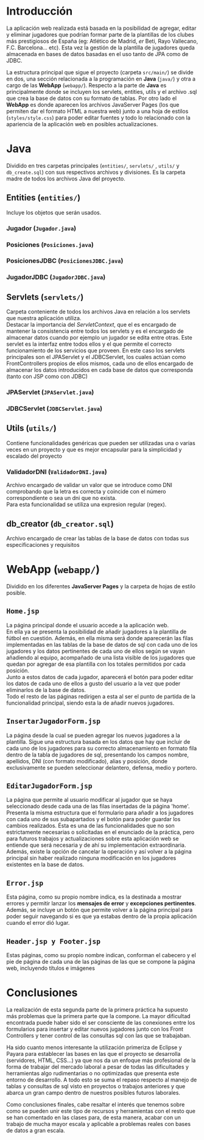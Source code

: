 # Introducción

La aplicación web realizada está basada en la posibilidad de agregar, editar y eliminar jugadores que podrían formar parte de la plantillas de los clubes más prestigiosos de España (eg: Atlético de Madrid, _er_ Beti, Rayo Vallecano, F.C. Barcelona... etc). Esta vez la gestión de la plantilla de jugadores queda almacenada en bases de datos basadas en el uso tanto de JPA como de JDBC.

La estructura principal que sigue el proyecto (carpeta `src/main/`) se divide en dos, una sección relacionada a la programación en **Java** (`java/`) y otra a cargo de las **WebApp** (`webapp/`). Respecto a la parte de **Java** es principalmente donde se incluyen los servlets, entities, utils y el archivo .sql que crea la base de datos con su formato de tablas. Por otro lado el **WebApp** es donde aparecen los archivos JavaServer Pages (los que permiten dar el formato HTML a nuestra web) junto a una hoja de estilos (`styles/style.css`) para poder editar fuentes y todo lo relacionado con la apariencia de la aplicación web en posibles actualizaciones.  

# Java
Dividido en tres carpetas principales (`entities/`, `servlets/` , `utils/` y `db_create.sql`) con sus respectivos archivos y divisiones. Es la carpeta madre de todos los archivos Java del proyecto.

## Entities (`entities/`)
Incluye los objetos que serán usados.

### Jugador (`Jugador.java`)

### Posiciones (`Posiciones.java`)

### PosicionesJDBC (`PosicionesJDBC.java`)

### JugadorJDBC (`JugadorJDBC.java`)

## Servlets (`servlets/`)
Carpeta conteniente de todos los archivos Java en relación a los servlets que nuestra aplicación utiliza.  
Destacar la importancia del _ServletContext_, que el es encargado de mantener la consistencia entre todos los servlets y es el encargado de almacenar datos cuando por ejemplo un jugador se edita entre otras. Este servlet es la interfaz entre todos ellos y el que permite el correcto funcionamiento de los servicios que proveen. En este caso los servlets principales son el JPAServlet y el JDBCServlet, los cuales actúan como FrontControllers propios de ellos mismos, cada uno de ellos encargado de almacenar los datos introducidos en cada base de datos que corresponda (tanto con JSP como con JDBC)

### JPAServlet (`JPAServlet.java`)


### JDBCServlet (`JDBCServlet.java`)


## Utils (`utils/`)
Contiene funcionalidades genéricas que pueden ser utilizadas una o varias veces en un proyecto y que es mejor encapsular para la simplicidad y escalado del proyecto

### ValidadorDNI (`ValidadorDNI.java`)
Archivo encargado de validar un valor que se introduce como DNI comprobando que la letra es correcta y coincide con el número correspondiente o sea un dni que no exista.  
Para esta funcionalidad se utiliza una expresion regular (regex).

## db_creator (`db_creator.sql`)
Archivo encargado de crear las tablas de la base de datos con todas sus especificaciones y requisitos 

# WebApp (`webapp/`)
Dividido en los diferentes **JavaServer Pages** y la carpeta de hojas de estilo posible.

## `Home.jsp`
La página principal donde el usuario accede a la aplicación web.  
En ella ya se presenta la posibilidad de añadir jugadores a la plantilla de fútbol en cuestión. Además, en ella misma será donde aparecerán las filas implementadas en las tablas de la base de datos de sql con cada uno de los jugadores y los datos pertinentes de cada uno de ellos según se vayan añadiendo al equipo, acompañado de una lista visible de los jugadores que quedan por agregar de esa plantilla con los totales permitidos por cada posición.  
Junto a estos datos de cada jugador, aparecerá el botón para poder editar los datos de cada uno de ellos a gusto del usuario a la vez que poder eliminarlos de la base de datos.  
Todo el resto de las páginas redirigen a esta al ser el punto de partida de la funcionalidad principal, siendo esta la de añadir nuevos jugadores.

## `InsertarJugadorForm.jsp`
La página desde la cual se pueden agregar los nuevos jugadores a la plantilla. Sigue una estructura basada en los datos que hay que incluir de cada uno de los jugadores para su correcto almacenamiento en formato fila dentro de la tabla de jugadores de sql, presentando los campos nombre, apellidos, DNI (con formato modificado), alias y posición, donde exclusivamente se pueden seleccionar delantero, defensa, medio y portero.  

## `EditarJugadorForm.jsp`
La página que permite al usuario modificar al jugador que se haya seleccionado desde cada una de las filas insertadas de la página  'home'. Presenta la misma estructura que el formulario para añadir a los jugadores con cada uno de sus subapartados y el botón para poder guardar los cambios realizados. Ésta es una de las funcionalidades que no son estrictamente necesarias o solicitadas en el enunciado de la práctica, pero para futuros trabajos y actualizaciones sobre esta aplicación web se entiende que será necesaria y de ahí su implementación extraordinaria.  
Además, existe la opción de cancelar la operación y así volver a la página principal sin haber realizado ninguna modificación en los jugadores existentes en la base de datos.


## `Error.jsp`
Esta página, como su propio nombre indica, es la destinada a mostrar errores y permitir lanzar los **mensajes de error** y **excepciones pertinentes**. Además, se incluye un botón que permite volver a la página principal para poder seguir navegando si es que ya estabas dentro de la propia aplicación cuando el error dió lugar.

## `Header.jsp y Footer.jsp`
Estas páginas, como su propio nombre indican, conforman el cabecero y el pie de página de cada una de las páginas de las que se compone la página web, incluyendo títulos e imágenes 


# Conclusiones
La realización de esta segunda parte de la primera práctica ha supuesto más problemas que la primera parte que la compone. La mayor dificultad encontrada puede haber sido el ser consciente de las conexiones entre los formularios para insertar y editar nuevos jugadores junto con los Front Controllers y tener control de las consultas sql con las que se trabajaban.

Ha sido cuanto menos interesante la utilización primeriza de Eclipse y Payara para establecer las bases en las que el proyecto se desarrolla (servidores, HTML, CSS...) ya que nos da un enfoque más profesional de la forma de trabajar del mercado laboral a pesar de todas las dificultades y herramientas algo rudimentarias o no optimizadas que presenta este entorno de desarrollo. A todo esto se suma el repaso respecto al manejo de tablas y consultas de sql visto en proyectos o trabajos anteriores y que abarca un gran campo dentro de nuestros posibles futuros laborales.

Como conclusiones finales, cabe resaltar el interés que tenemos sobre como se pueden unir este tipo de recursos y herramientas con el resto que se han comentado en las clases para, de esta manera, acabar con un trabajo de mucha mayor escala y aplicable a problemas reales con bases de datos a gran escala.

